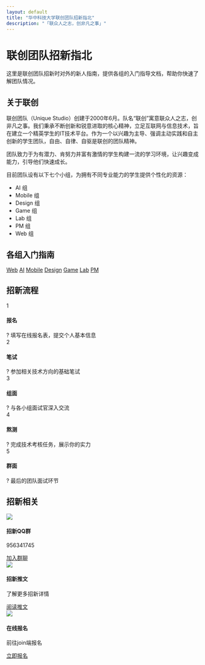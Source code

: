 ```yaml
---
layout: default
title: "华中科技大学联创团队招新指北"
description: "「联众人之志，创非凡之事」"
---
```


# 联创团队招新指北

这里是联创团队招新时对外的新人指南，提供各组的入门指导文档，帮助你快速了解团队情况。

## 关于联创

联创团队（Unique Studio）创建于2000年6月。队名“联创”寓意联众人之志，创非凡之事。我们秉承不断创新和锐意进取的核心精神，立足互联网与信息技术，旨在建立一个精英学生的IT技术平台。作为一个以兴趣为主导、强调主动实践和自主创新的学生团队，自由、自律、自驱是联创的团队精神。

团队致力于为有潜力、肯努力并富有激情的学生构建一流的学习环境，让兴趣变成能力，引导他们快速成长。

目前团队设有以下七个小组，为拥有不同专业能力的学生提供个性化的资源：

- AI 组
- Mobile 组
- Design 组
- Game 组
- Lab 组
- PM 组
- Web 组


## 各组入门指南

<div class="group-container">
  <a class="group-box" href="/docs/Web入门指北">Web</a>
  <a class="group-box" href="/docs/AI入门指北">AI</a>
  <a class="group-box" href="/docs/Mobile入门指北">Mobile</a>
  <a class="group-box" href="/docs/Design入门指北">Design</a>
  <a class="group-box" href="/docs/Game入门指北">Game</a>
  <a class="group-box" href="/docs/Lab入门指北">Lab</a>
  <a class="group-box" href="/docs/PM入门指北">PM</a>
</div>

## 招新流程

<div class="recruitment-timeline">
  <div class="timeline-step">
    <div class="step-circle">1</div>
    <div class="step-content">
      <h4>报名</h4>
      <div class="tooltip">?
        <span class="tooltip-text">填写在线报名表，提交个人基本信息</span>
      </div>
    </div>
  </div>
  <div class="timeline-step">
    <div class="step-circle">2</div>
    <div class="step-content">
      <h4>笔试</h4>
      <div class="tooltip">?
        <span class="tooltip-text">参加相关技术方向的基础笔试</span>
      </div>
    </div>
  </div>
  <div class="timeline-step">
    <div class="step-circle">3</div>
    <div class="step-content">
      <h4>组面</h4>
      <div class="tooltip">?
        <span class="tooltip-text">与各小组面试官深入交流</span>
      </div>
    </div>
  </div>
  <div class="timeline-step">
    <div class="step-circle">4</div>
    <div class="step-content">
      <h4>熬测</h4>
      <div class="tooltip">?
        <span class="tooltip-text">完成技术考核任务，展示你的实力</span>
      </div>
    </div>
  </div>
  <div class="timeline-step">
    <div class="step-circle">5</div>
    <div class="step-content">
      <h4>群面</h4>
      <div class="tooltip">?
        <span class="tooltip-text">最后的团队面试环节</span>
      </div>
    </div>
  </div>
</div>

## 招新相关

<div class="recruit-info-container">
  <div class="recruit-info-card">
    <div class="info-icon">
      <img src="/assets/css/fonts/message-circle-more.svg">
    </div>
    <div class="info-content">
      <h4>招新QQ群</h4>
      <p>956341745</p>
      <a href="https://qm.qq.com/cgi-bin/qm/qr?k=EMfA_AEsiisJ2gHaGscnbIG_BPWrMI2f" class="info-btn" target="_blank">加入群聊</a>
    </div>
  </div>
  
  <div class="recruit-info-card">
    <div class="info-icon">
      <img src="/assets/css/fonts/newspaper.svg">
    </div>
    <div class="info-content">
      <h4>招新推文</h4>
      <p>了解更多招新详情</p>
      <a href="https://mp.weixin.qq.com/s?__biz=MzU5NjcyMzQzMg==&mid=2247486852&idx=1&sn=3a597d201efc8a0b7c1274162d01fb61&chksm=ff4f98e9ed27276728ff18e47b08b111b10ce80a981c37cca1361ec1b50c90e8aeb23e98e1bf&mpshare=1&scene=23&srcid=0216jsOCmMmLPVU13wNsiHx9&sharer_shareinfo=1b2b70d8dba3c500fbdfbcd9d4c19b22&sharer_shareinfo_first=1b2b70d8dba3c500fbdfbcd9d4c19b22#rd" class="info-btn" target="_blank">阅读推文</a>
    </div>
  </div>
  
  <div class="recruit-info-card">
    <div class="info-icon">
      <img src="/assets/css/fonts/log-in.svg">
    </div>
    <div class="info-content">
      <h4>在线报名</h4>
      <p>前往join端报名</p>
      <a href="https://join2024.hustunique.com/" class="info-btn primary-btn" target="_blank">立即报名</a>
    </div>
  </div>
</div>
